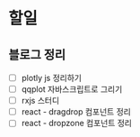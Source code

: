 # 할일

## 블로그 정리
- [ ] plotly js 정리하기
- [ ] qqplot 자바스크립트로 그리기
- [ ] rxjs 스터디
- [ ] react - dragdrop 컴포넌트 정리
- [ ] react - dropzone 컴포넌트 정리
